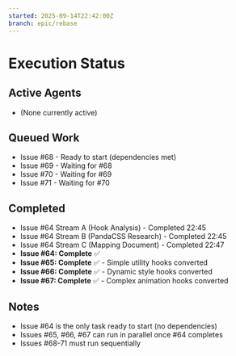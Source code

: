 ```yaml
---
started: 2025-09-14T22:42:00Z
branch: epic/rebase
---
```


# Execution Status

## Active Agents
- (None currently active)

## Queued Work
- Issue #68 - Ready to start (dependencies met)
- Issue #69 - Waiting for #68
- Issue #70 - Waiting for #69
- Issue #71 - Waiting for #70

## Completed
- Issue #64 Stream A (Hook Analysis) - Completed 22:45
- Issue #64 Stream B (PandaCSS Research) - Completed 22:45
- Issue #64 Stream C (Mapping Document) - Completed 22:47
- **Issue #64: Complete** ✅
- **Issue #65: Complete** ✅ - Simple utility hooks converted
- **Issue #66: Complete** ✅ - Dynamic style hooks converted
- **Issue #67: Complete** ✅ - Complex animation hooks converted

## Notes
- Issue #64 is the only task ready to start (no dependencies)
- Issues #65, #66, #67 can run in parallel once #64 completes
- Issues #68-71 must run sequentially